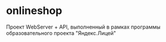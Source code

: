 # onlineshop
Проект WebServer + API, выполненный в рамках программы образовательного проекта "Яндекс.Лицей"
